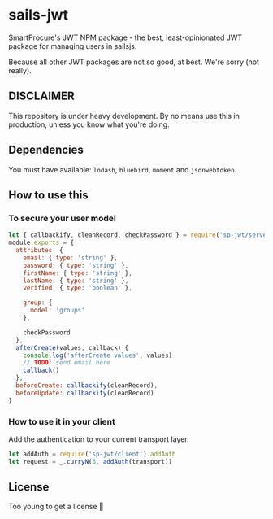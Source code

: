# sails-jwt
SmartProcure's JWT NPM package - the best, least-opinionated JWT package for managing users in sailsjs.

Because all other JWT packages are not so good, at best.
We're sorry (not really).

## DISCLAIMER

This repository is under heavy development. By no means use this in
production, unless you know what you're doing.

## Dependencies

You must have available: `lodash`, `bluebird`, `moment` and `jsonwebtoken`.

## How to use this

### To secure your user model

```javascript
let { callbackify, cleanRecord, checkPassword } = require('sp-jwt/server').AuthModel()
module.exports = {
  attributes: {
    email: { type: 'string' },
    password: { type: 'string' },
    firstName: { type: 'string' },
    lastName: { type: 'string' },
    verified: { type: 'boolean' },

    group: {
      model: 'groups'
    },

    checkPassword
  },
  afterCreate(values, callback) {
    console.log('afterCreate values', values)
    // TODO: send email here
    callback()
  },
  beforeCreate: callbackify(cleanRecord),
  beforeUpdate: callbackify(cleanRecord)
}
```

### How to use it in your client

Add the authentication to your current transport layer.

```javascript
let addAuth = require('sp-jwt/client').addAuth
let request = _.curryN(3, addAuth(transport))
```

## License

Too young to get a license 🚗
